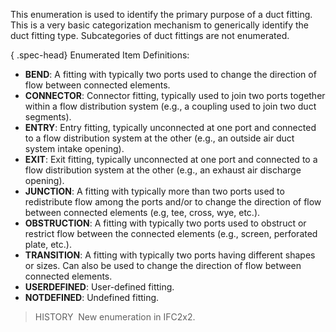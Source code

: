 This enumeration is used to identify the primary purpose of a duct fitting. This is a very basic categorization mechanism to generically identify the duct fitting type. Subcategories of duct fittings are not enumerated.

{ .spec-head}
Enumerated Item Definitions:

* **BEND**: A fitting with typically two ports used to change the direction of flow between connected elements.
* **CONNECTOR**: Connector fitting, typically used to join two ports together within a flow distribution system (e.g., a coupling used to join two duct segments).
* **ENTRY**: Entry fitting, typically unconnected at one port and connected to a flow distribution system at the other (e.g., an outside air duct system intake opening).
* **EXIT**: Exit fitting, typically unconnected at one port and connected to a flow distribution system at the other (e.g., an exhaust air discharge opening).
* **JUNCTION**: A fitting with typically more than two ports used to redistribute flow among the ports and/or to change the direction of flow between connected elements (e.g, tee, cross, wye, etc.).
* **OBSTRUCTION**: A fitting with typically two ports used to obstruct or restrict flow between the connected elements (e.g., screen, perforated plate, etc.).
* **TRANSITION**: A fitting with typically two ports having different shapes or sizes. Can also be used to change the direction of flow between connected elements.
* **USERDEFINED**: User-defined fitting.
* **NOTDEFINED**: Undefined fitting.

> HISTORY&nbsp; New enumeration in IFC2x2.